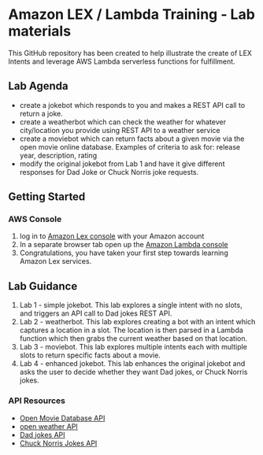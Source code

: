 # Amazon LEX / Lambda Training - Lab materials
This GitHub repository has been created to help illustrate the create of LEX Intents and leverage AWS Lambda serverless functions for fulfillment.

## Lab Agenda
* create a jokebot which responds to you and makes a REST API call to return a joke.
* create a weatherbot which can check the weather for whatever city/location you provide using REST API to a weather service
* create a moviebot which can return facts about a given movie via the open movie online database.  Examples of criteria to ask for: release year, description, rating
* modify the original jokebot from Lab 1 and have it give different responses for Dad Joke or Chuck Norris joke requests.

## Getting Started
### AWS Console
1. log in to [Amazon Lex console](https://console.aws.amazon.com/lex) with your Amazon account
2. In a separate browser tab open up the [Amazon Lambda console](https://console.aws.amazon.com/lambda)
3. Congratulations, you have taken your first step towards learning Amazon Lex services.

## Lab Guidance
1. Lab 1 - simple jokebot.  This lab explores a single intent with no slots, and triggers an API call to Dad jokes REST API.
2. Lab 2 - weatherbot.  This lab explores creating a bot with an intent which captures a location in a slot.  The location is then parsed in a Lambda function which then grabs the current weather based on that location.
3. Lab 3 - moviebot.  This lab explores multiple intents each with multiple slots to return specific facts about a movie.
4. Lab 4 - enhanced jokebot.  This lab enhances the original jokebot and asks the user to decide whether they want Dad jokes, or Chuck Norris jokes.

### API Resources
* [Open Movie Database API](http://www.omdbapi.com)
* [open weather API](https://openweathermap.org/api)
* [Dad jokes API](https://icanhazdadjoke.com/api)
* [Chuck Norris Jokes API](https://api.chucknorris.io)
